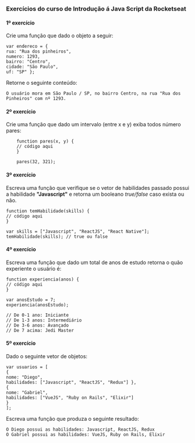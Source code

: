 ### Exercícios do curso de Introdução á Java Script da Rocketseat

#### 1º exercício
Crie uma função que dado o objeto a seguir:

    var endereco = { 
    rua: "Rua dos pinheiros", 
    numero: 1293, 
    bairro: "Centro", 
    cidade: "São Paulo", 
    uf: "SP" };
    
Retorne o seguinte conteúdo:

    O usuário mora em São Paulo / SP, no bairro Centro, na rua "Rua dos Pinheiros" com nº 1293.
#### 2º exercício
Crie uma função que dado um intervalo (entre x e y) exiba todos número pares:

        function pares(x, y) { 
        // código aqui 
        } 
        
	    pares(32, 321);

#### 3º exercício
Escreva uma função que verifique se o vetor de habilidades passado possui a habilidade **"Javascript"** e retorna um booleano *true/false* caso exista ou não.

    function temHabilidade(skills) { 
    // código aqui 
    } 
    
    var skills = ["Javascript", "ReactJS", "React Native"]; 
    temHabilidade(skills); // true ou false

#### 4º exercício
Escreva uma função que dado um total de anos de estudo retorna o quão experiente o usuário é:

    function experiencia(anos) { 
    // código aqui 
    } 
    
    var anosEstudo = 7; 
    experiencia(anosEstudo); 
    
    // De 0-1 ano: Iniciante 
    // De 1-3 anos: Intermediário 
    // De 3-6 anos: Avançado 
    // De 7 acima: Jedi Master

#### 5º exercício

Dado o seguinte vetor de objetos:

    var usuarios = [ 
    { 
    nome: "Diego", 
    habilidades: ["Javascript", "ReactJS", "Redux"] }, 
    { 
    nome: "Gabriel", 
    habilidades: ["VueJS", "Ruby on Rails", "Elixir"] 
    } 
    ];
Escreva uma função que produza o seguinte resultado:

    O Diego possui as habilidades: Javascript, ReactJS, Redux 
    O Gabriel possui as habilidades: VueJS, Ruby on Rails, Elixir
